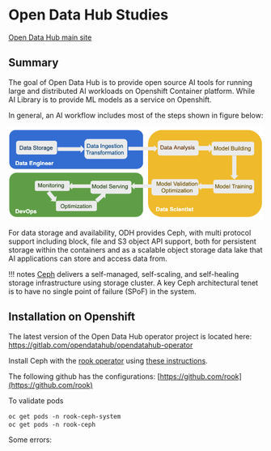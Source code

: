 # Open Data Hub Studies

[Open Data Hub main site](https://opendatahub.io)

## Summary

The goal of Open Data Hub is to provide open source AI tools for running large and distributed AI workloads on Openshift Container platform. While AI Library is to provide ML models as a service on Openshift.

In general, an AI workflow includes most of the steps shown in figure below:

![](odh-figure-1.png)

For data storage and availability, ODH provides Ceph, with multi protocol support including block, file and S3 object API support, both for persistent storage within the containers and as a scalable object storage data lake that AI applications can store and access data from.

!!! notes
        [Ceph](https://docs.ceph.com/docs/master/start/intro/) delivers a self-managed, self-scaling, and self-healing storage infrastructure using storage cluster. A key Ceph architectural tenet is to have no single point of failure (SPoF) in the system.

## Installation on Openshift

The latest version of the Open Data Hub operator project is located here: https://gitlab.com/opendatahub/opendatahub-operator

Install Ceph with the [rook operator](https://www.redhat.com/en/blog/rook-ceph-storage-operator-now-operatorhubio) using [these instructions](https://opendatahub.io/arch.html#ceph-installation-with-the-rook-operator).

The following github has the configurations: [https://github.com/rook](https://github.com/rook)

To validate pods 

```
oc get pods -n rook-ceph-system
oc get pods -n rook-ceph
```

Some errors:
